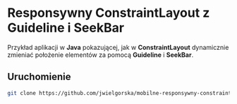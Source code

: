 #  Responsywny ConstraintLayout z Guideline i SeekBar

Przykład aplikacji w **Java** pokazującej, jak w **ConstraintLayout** dynamicznie zmieniać położenie elementów za pomocą **Guideline** i **SeekBar**.

## Uruchomienie
```bash
git clone https://github.com/jwielgorska/mobilne-responsywny-constraint.git
